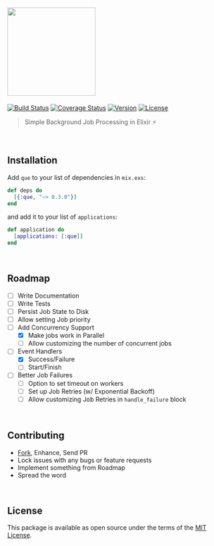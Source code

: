 [<img src='https://i.imgur.com/Eec71eh.png' width='200px' />][docs]
===================================================================

[![Build Status][shield-travis]][travis-ci]
[![Coverage Status][shield-inch]][inch-ci]
[![Version][shield-version]][hexpm]
[![License][shield-license]][hexpm]

> Simple Background Job Processing in Elixir :zap:

<br>




## Installation

Add `que` to your list of dependencies in `mix.exs`:

```elixir
def deps do
  [{:que, "~> 0.3.0"}]
end
```

and add it to your list of `applications`:

```elixir
def application do
  [applications: [:que]]
end
```

<br>




## Roadmap

 - [ ] Write Documentation
 - [ ] Write Tests
 - [ ] Persist Job State to Disk
 - [ ] Allow setting Job priority
 - [ ] Add Concurrency Support
    - [x] Make jobs work in Parallel
    - [ ] Allow customizing the number of concurrent jobs
 - [ ] Event Handlers
    - [x] Success/Failure
    - [ ] Start/Finish
 - [ ] Better Job Failures
    - [ ] Option to set timeout on workers
    - [ ] Set up Job Retries (w/ Exponential Backoff)
    - [ ] Allow customizing Job Retries in `handle_failure` block

<br>




## Contributing

 - [Fork][github-fork], Enhance, Send PR
 - Lock issues with any bugs or feature requests
 - Implement something from Roadmap
 - Spread the word

<br>




## License

This package is available as open source under the terms of the [MIT License][license].

<br>




  [logo]:             https://i.imgur.com/Eec71eh.png
  [shield-version]:   https://img.shields.io/hexpm/v/que.svg
  [shield-license]:   https://img.shields.io/hexpm/l/que.svg
  [shield-downloads]: https://img.shields.io/hexpm/dt/que.svg
  [shield-travis]:    https://img.shields.io/travis/sheharyarn/que/master.svg
  [shield-inch]:      https://inch-ci.org/github/sheharyarn/que.svg?branch=master

  [license]:          https://opensource.org/licenses/MIT
  [travis-ci]:        https://travis-ci.org/sheharyarn/que
  [inch-ci]:          https://inch-ci.org/github/sheharyarn/que

  [hexpm]:            https://hex.pm/packages/que
  [docs]:             https://hexdocs.pm/que

  [github-fork]:      https://github.com/sheharyarn/que/fork

